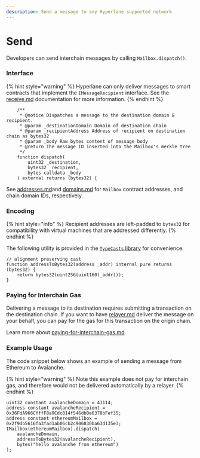 ```yaml
---
description: Send a message to any Hyperlane supported network
---
```


# Send

Developers can send interchain messages by calling `Mailbox.dispatch()`.

### Interface

{% hint style="warning" %}
Hyperlane can only deliver messages to smart contracts that implement the `IMessageRecipient` interface. See the [receive.md](receive.md "mention") documentation for more information.
{% endhint %}

```solidity
    /**
     * @notice Dispatches a message to the destination domain & recipient.
     * @param _destinationDomain Domain of destination chain
     * @param _recipientAddress Address of recipient on destination chain as bytes32
     * @param _body Raw bytes content of message body
     * @return The message ID inserted into the Mailbox's merkle tree
     */
    function dispatch(
        uint32 _destination,
        bytes32 _recipient,
        bytes calldata _body
    ) external returns (bytes32) {
```

See [addresses.md](../../resources/addresses.md "mention")and [domains.md](../../resources/domains.md "mention") for `Mailbox` contract addresses, and chain domain IDs, respectively.

### Encoding

{% hint style="info" %}
Recipient addresses are left-padded to `bytes32` for compatibility with virtual machines that are addressed differently.
{% endhint %}

The following utility is provided in the [`TypeCasts` library](https://github.com/hyperlane-xyz/hyperlane-monorepo/blob/main/solidity/contracts/libs/TypeCasts.sol) for convenience.

```solidity
// alignment preserving cast
function addressToBytes32(address _addr) internal pure returns (bytes32) {
    return bytes32(uint256(uint160(_addr)));
}
```

### Paying for Interchain Gas

Delivering a message to its destination requires submitting a transaction on the destination chain. If you want to have [relayer.md](../../protocol/agents/relayer.md "mention") deliver the message on your behalf, you can pay for the gas for this transaction on the origin chain.

Learn more about [paying-for-interchain-gas.md](../../build-with-hyperlane/guides/paying-for-interchain-gas.md "mention").

### Example Usage

The code snippet below shows an example of sending a message from Ethereum to Avalanche.

{% hint style="warning" %}
Note this example does not pay for interchain gas, and therefore would not be delivered automatically by a relayer.
{% endhint %}

```solidity
uint32 constant avalancheDomain = 43114;
address constant avalancheRecipient = 0x36FdA966CfffF8a9Cdc814f546db0e6378bFef35;
address constant ethereumMailbox = 0x2f9db5616fa3fad1ab06cb2c906830ba63d135e3;
IMailbox(ethereumMailbox).dispatch(
    avalancheDomain,
    addressToBytes32(avalancheRecipient),
    bytes("hello avalanche from ethereum")
);
```
